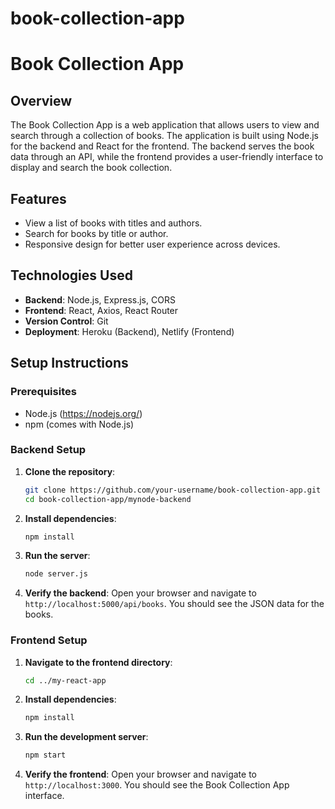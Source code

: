 # book-collection-app
# Book Collection App

## Overview

The Book Collection App is a web application that allows users to view and search through a collection of books. The application is built using Node.js for the backend and React for the frontend. The backend serves the book data through an API, while the frontend provides a user-friendly interface to display and search the book collection.

## Features

- View a list of books with titles and authors.
- Search for books by title or author.
- Responsive design for better user experience across devices.

## Technologies Used

- **Backend**: Node.js, Express.js, CORS
- **Frontend**: React, Axios, React Router
- **Version Control**: Git
- **Deployment**: Heroku (Backend), Netlify (Frontend)

## Setup Instructions

### Prerequisites

- Node.js (https://nodejs.org/)
- npm (comes with Node.js)

### Backend Setup

1. **Clone the repository**:
    ```bash
    git clone https://github.com/your-username/book-collection-app.git
    cd book-collection-app/mynode-backend
    ```

2. **Install dependencies**:
    ```bash
    npm install
    ```

3. **Run the server**:
    ```bash
    node server.js
    ```

4. **Verify the backend**:
    Open your browser and navigate to `http://localhost:5000/api/books`. You should see the JSON data for the books.

### Frontend Setup

1. **Navigate to the frontend directory**:
    ```bash
    cd ../my-react-app
    ```

2. **Install dependencies**:
    ```bash
    npm install
    ```

3. **Run the development server**:
    ```bash
    npm start
    ```

4. **Verify the frontend**:
    Open your browser and navigate to `http://localhost:3000`. You should see the Book Collection App interface.
